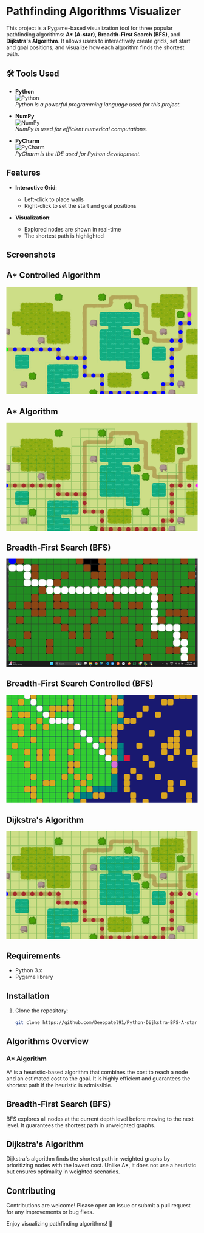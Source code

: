 # Pathfinding Algorithms Visualizer

This project is a Pygame-based visualization tool for three popular pathfinding algorithms: **A\* (A-star)**, **Breadth-First Search (BFS)**, and **Dijkstra's Algorithm**. It allows users to interactively create grids, set start and goal positions, and visualize how each algorithm finds the shortest path.

## 🛠️ Tools Used

- **Python**  
  ![Python](https://img.shields.io/badge/Python-3776AB?style=flat-square&logo=python&logoColor=white)  
  *Python is a powerful programming language used for this project.*

- **NumPy**  
  ![NumPy](https://img.shields.io/badge/NumPy-013243?style=flat-square&logo=numpy&logoColor=white)  
  *NumPy is used for efficient numerical computations.*

- **PyCharm**  
  ![PyCharm](https://img.shields.io/badge/PyCharm-000000?style=flat-square&logo=pycharm&logoColor=white)  
  *PyCharm is the IDE used for Python development.*

## Features

- **Interactive Grid**:
  - Left-click to place walls
  - Right-click to set the start and goal positions

- **Visualization**:
  - Explored nodes are shown in real-time
  - The shortest path is highlighted

## Screenshots
## A\* Controlled Algorithm

![A* Algorithm Controlled](screenshot/AstarContolled.png)
## A\* Algorithm 
![A* Algorithm](screenshot/Astarpygame.png)

## Breadth-First Search (BFS)
![BFS Algorithm](screenshot/bfs_pygame.png)
## Breadth-First Search Controlled (BFS)
![BFS Algorithm](screenshot/bfs_pygame_control.png)

## Dijkstra's Algorithm

![Dijkstra's Algorithm](screenshot/dijkshatras_pygame.png)

## Requirements

- Python 3.x
- Pygame library

## Installation

1. Clone the repository:
   ```bash
   git clone https://github.com/Deeppatel91/Python-Dijkstra-BFS-A-star.git
   ```

## Algorithms Overview
### A* Algorithm
A* is a heuristic-based algorithm that combines the cost to reach a node and an estimated cost to the goal. It is highly efficient and guarantees the shortest path if the heuristic is admissible.

## Breadth-First Search (BFS)
 BFS explores all nodes at the current depth level before moving to the next level. It guarantees the shortest path in unweighted graphs.

## Dijkstra's Algorithm
 Dijkstra's algorithm finds the shortest path in weighted graphs by prioritizing nodes with the lowest cost. Unlike A*, it does not use a heuristic but ensures optimality in weighted scenarios.


## Contributing

Contributions are welcome! Please open an issue or submit a pull request for any improvements or bug fixes.


Enjoy visualizing pathfinding algorithms! 🚀